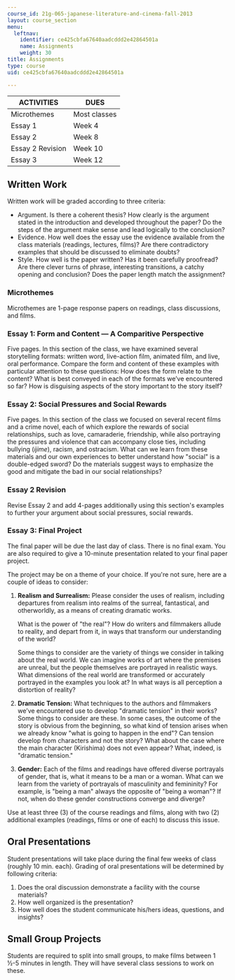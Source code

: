 ```yaml
---
course_id: 21g-065-japanese-literature-and-cinema-fall-2013
layout: course_section
menu:
  leftnav:
    identifier: ce425cbfa67640aadcddd2e42864501a
    name: Assignments
    weight: 30
title: Assignments
type: course
uid: ce425cbfa67640aadcddd2e42864501a

---
```


| ACTIVITIES | DUES |
| --- | --- |
| Microthemes | Most classes |
| Essay 1 | Week 4 |
| Essay 2 | Week 8 |
| Essay 2 Revision | Week 10 |
| Essay 3 | Week 12 

Written Work
------------

Written work will be graded according to three criteria:

*   Argument. Is there a coherent thesis? How clearly is the argument stated in the introduction and developed throughout the paper? Do the steps of the argument make sense and lead logically to the conclusion?
*   Evidence. How well does the essay use the evidence available from the class materials (readings, lectures, films)? Are there contradictory examples that should be discussed to eliminate doubts?
*   Style. How well is the paper written? Has it been carefully proofread? Are there clever turns of phrase, interesting transitions, a catchy opening and conclusion? Does the paper length match the assignment?

### Microthemes

Microthemes are 1-page response papers on readings, class discussions, and films.

### Essay 1: Form and Content — A Comparitive Perspective

Five pages. In this section of the class, we have examined several storytelling formats: written word, live-action film, animated film, and live, oral performance. Compare the form and content of these examples with particular attention to these questions: How does the form relate to the content? What is best conveyed in each of the formats we’ve encountered so far? How is disguising aspects of the story important to the story itself?

### Essay 2: Social Pressures and Social Rewards

Five pages. In this section of the class we focused on several recent films and a crime novel, each of which explore the rewards of social relationships, such as love, camaraderie, friendship, while also portraying the pressures and violence that can accompany close ties, including bullying (_ijime_), racism, and ostracism. What can we learn from these materials and our own experiences to better understand how "social" is a double-edged sword? Do the materials suggest ways to emphasize the good and mitigate the bad in our social relationships?

### Essay 2 Revision

Revise Essay 2 and add 4-pages additionally using this section's examples to further your argument about social pressures, social rewards.

### Essay 3: Final Project

The final paper will be due the last day of class. There is no final exam. You are also required to give a 10-minute presentation related to your final paper project.

The project may be on a theme of your choice. If you're not sure, here are a couple of ideas to consider:

1.  **Realism and Surrealism:** Please consider the uses of realism, including departures from realism into realms of the surreal, fantastical, and otherworldly, as a means of creating dramatic works.
    
    What is the power of "the real"? How do writers and filmmakers allude to reality, and depart from it, in ways that transform our understanding of the world?
    
    Some things to consider are the variety of things we consider in talking about the real world. We can imagine works of art where the premises are unreal, but the people themselves are portrayed in realistic ways. What dimensions of the real world are transformed or accurately portrayed in the examples you look at? In what ways is all perception a distortion of reality?
    
2.  **Dramatic Tension:** What techniques to the authors and filmmakers we’ve encountered use to develop "dramatic tension" in their works? Some things to consider are these. In some cases, the outcome of the story is obvious from the beginning, so what kind of tension arises when we already know "what is going to happen in the end"? Can tension develop from characters and not the story? What about the case where the main character (Kirishima) does not even appear? What, indeed, is "dramatic tension."
3.  **Gender:** Each of the films and readings have offered diverse portrayals of gender, that is, what it means to be a man or a woman. What can we learn from the variety of portrayals of masculinity and femininity? For example, is "being a man" always the opposite of "being a woman"? If not, when do these gender constructions converge and diverge?

Use at least three (3) of the course readings and films, along with two (2) additional examples (readings, films or one of each) to discuss this issue.

Oral Presentations
------------------

Student presentations will take place during the final few weeks of class (roughly 10 min. each). Grading of oral presentations will be determined by following criteria:

1.  Does the oral discussion demonstrate a facility with the course materials?
2.  How well organized is the presentation?
3.  How well does the student communicate his/hers ideas, questions, and insights?

Small Group Projects
--------------------

Students are required to split into small groups, to make films between 1 ½-5 minutes in length. They will have several class sessions to work on these.